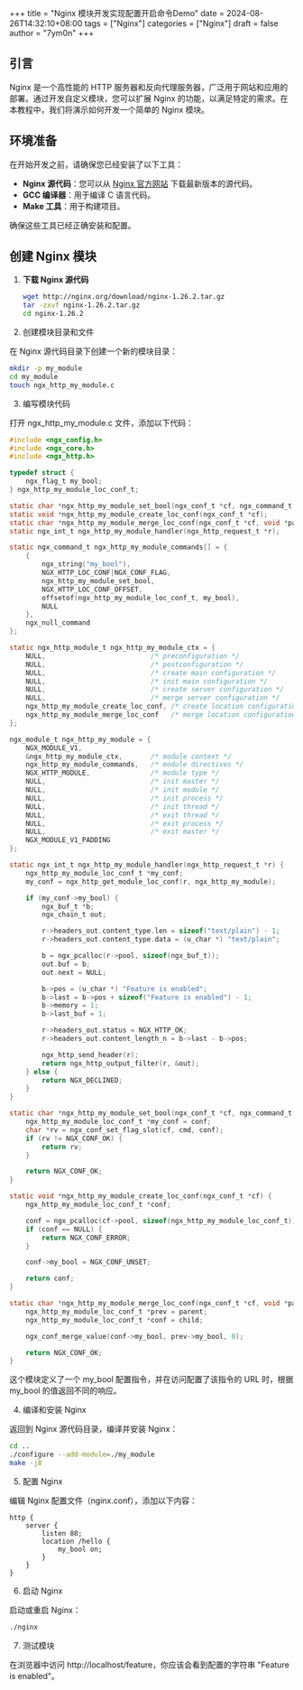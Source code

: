 +++
title = "Nginx 模块开发实现配置开启命令Demo"
date = 2024-08-26T14:32:10+08:00
tags = ["Nginx"]
categories = ["Nginx"]
draft = false
author = "7ym0n"
+++

## 引言

Nginx 是一个高性能的 HTTP 服务器和反向代理服务器，广泛用于网站和应用的部署。通过开发自定义模块，您可以扩展 Nginx 的功能，以满足特定的需求。在本教程中，我们将演示如何开发一个简单的 Nginx 模块。

## 环境准备

在开始开发之前，请确保您已经安装了以下工具：

- **Nginx 源代码**：您可以从 [Nginx 官方网站](http://nginx.org/en/download.html) 下载最新版本的源代码。
- **GCC 编译器**：用于编译 C 语言代码。
- **Make 工具**：用于构建项目。

确保这些工具已经正确安装和配置。

## 创建 Nginx 模块

1. **下载 Nginx 源代码**

   ```sh
   wget http://nginx.org/download/nginx-1.26.2.tar.gz
   tar -zxvf nginx-1.26.2.tar.gz
   cd nginx-1.26.2
   ```

2. 创建模块目录和文件

在 Nginx 源代码目录下创建一个新的模块目录：
```sh
mkdir -p my_module
cd my_module
touch ngx_http_my_module.c
```

3. 编写模块代码

打开 ngx_http_my_module.c 文件，添加以下代码：
```c
#include <ngx_config.h>
#include <ngx_core.h>
#include <ngx_http.h>

typedef struct {
    ngx_flag_t my_bool;
} ngx_http_my_module_loc_conf_t;

static char *ngx_http_my_module_set_bool(ngx_conf_t *cf, ngx_command_t *cmd, void *conf);
static void *ngx_http_my_module_create_loc_conf(ngx_conf_t *cf);
static char *ngx_http_my_module_merge_loc_conf(ngx_conf_t *cf, void *parent, void *child);
static ngx_int_t ngx_http_my_module_handler(ngx_http_request_t *r);

static ngx_command_t ngx_http_my_module_commands[] = {
    {
        ngx_string("my_bool"),
        NGX_HTTP_LOC_CONF|NGX_CONF_FLAG,
        ngx_http_my_module_set_bool,
        NGX_HTTP_LOC_CONF_OFFSET,
        offsetof(ngx_http_my_module_loc_conf_t, my_bool),
        NULL
    },
    ngx_null_command
};

static ngx_http_module_t ngx_http_my_module_ctx = {
    NULL,                          /* preconfiguration */
    NULL,                          /* postconfiguration */
    NULL,                          /* create main configuration */
    NULL,                          /* init main configuration */
    NULL,                          /* create server configuration */
    NULL,                          /* merge server configuration */
    ngx_http_my_module_create_loc_conf, /* create location configuration */
    ngx_http_my_module_merge_loc_conf   /* merge location configuration */
};

ngx_module_t ngx_http_my_module = {
    NGX_MODULE_V1,
    &ngx_http_my_module_ctx,       /* module context */
    ngx_http_my_module_commands,   /* module directives */
    NGX_HTTP_MODULE,               /* module type */
    NULL,                          /* init master */
    NULL,                          /* init module */
    NULL,                          /* init process */
    NULL,                          /* init thread */
    NULL,                          /* exit thread */
    NULL,                          /* exit process */
    NULL,                          /* exit master */
    NGX_MODULE_V1_PADDING
};

static ngx_int_t ngx_http_my_module_handler(ngx_http_request_t *r) {
    ngx_http_my_module_loc_conf_t *my_conf;
    my_conf = ngx_http_get_module_loc_conf(r, ngx_http_my_module);

    if (my_conf->my_bool) {
        ngx_buf_t *b;
        ngx_chain_t out;

        r->headers_out.content_type.len = sizeof("text/plain") - 1;
        r->headers_out.content_type.data = (u_char *) "text/plain";

        b = ngx_pcalloc(r->pool, sizeof(ngx_buf_t));
        out.buf = b;
        out.next = NULL;

        b->pos = (u_char *) "Feature is enabled";
        b->last = b->pos + sizeof("Feature is enabled") - 1;
        b->memory = 1;
        b->last_buf = 1;

        r->headers_out.status = NGX_HTTP_OK;
        r->headers_out.content_length_n = b->last - b->pos;

        ngx_http_send_header(r);
        return ngx_http_output_filter(r, &out);
    } else {
        return NGX_DECLINED;
    }
}

static char *ngx_http_my_module_set_bool(ngx_conf_t *cf, ngx_command_t *cmd, void *conf) {
    ngx_http_my_module_loc_conf_t *my_conf = conf;
    char *rv = ngx_conf_set_flag_slot(cf, cmd, conf);
    if (rv != NGX_CONF_OK) {
        return rv;
    }

    return NGX_CONF_OK;
}

static void *ngx_http_my_module_create_loc_conf(ngx_conf_t *cf) {
    ngx_http_my_module_loc_conf_t *conf;

    conf = ngx_pcalloc(cf->pool, sizeof(ngx_http_my_module_loc_conf_t));
    if (conf == NULL) {
        return NGX_CONF_ERROR;
    }

    conf->my_bool = NGX_CONF_UNSET;

    return conf;
}

static char *ngx_http_my_module_merge_loc_conf(ngx_conf_t *cf, void *parent, void *child) {
    ngx_http_my_module_loc_conf_t *prev = parent;
    ngx_http_my_module_loc_conf_t *conf = child;

    ngx_conf_merge_value(conf->my_bool, prev->my_bool, 0);

    return NGX_CONF_OK;
}
```

这个模块定义了一个 my_bool 配置指令，并在访问配置了该指令的 URL 时，根据 my_bool 的值返回不同的响应。

4. 编译和安装 Nginx

返回到 Nginx 源代码目录，编译并安装 Nginx：
```sh
cd ..
./configure --add-module=./my_module
make -j8
```

5. 配置 Nginx

编辑 Nginx 配置文件（nginx.conf），添加以下内容：
```nginx
http {
    server {
        listen 80;
        location /hello {
            my_bool on;
        }
    }
}
```

6. 启动 Nginx

启动或重启 Nginx：

```sh
./nginx 
```

7. 测试模块

在浏览器中访问 http://localhost/feature，你应该会看到配置的字符串 "Feature is enabled"。